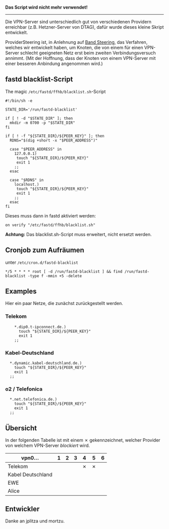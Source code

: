 **Das Script wird nicht mehr verwendet!**

***

Die VPN-Server sind unterschiedlich gut von verschiedenen Providern erreichbar (z.B. Hetzner-Server von DTAG), dafür wurde dieses kleine Skript entwickelt.

ProviderSteering ist, in Anlehnung auf [Band Steering](http://www.arubanetworks.com/techdocs/ArubaOS_64_Web_Help/Content/ArubaFrameStyles/ARM/Band_Steering.htm), das Verfahren, welches wir entwickelt haben, um Knoten, die von einem für einen VPN-Server schlecht geeigneten Netz erst beim zweiten Verbindungsversuch annimmt. (Mit der Hoffnung, dass der Knoten von einem VPN-Server mit einer besseren Anbindung angenommen wird.)

## fastd blacklist-Script
The magic `/etc/fastd/ffhb/blacklist.sh`-Script
```
#!/bin/sh -e

STATE_DIR='/run/fastd-blacklist'

if [ ! -d "$STATE_DIR" ]; then
  mkdir -m 0700 -p "$STATE_DIR"
fi

if [ ! -f "${STATE_DIR}/${PEER_KEY}" ]; then
  RDNS="$(dig +short -x "$PEER_ADDRESS")"

  case "$PEER_ADDRESS" in
    127.0.0.1)
     touch "${STATE_DIR}/${PEER_KEY}"
     exit 1
    ;;
  esac

  case "$RDNS" in
    localhost.)
     touch "${STATE_DIR}/${PEER_KEY}"
     exit 1
    ;;
  esac
fi
```

Dieses muss dann in fastd aktiviert werden:
```
on verify "/etc/fastd/ffhb/blacklist.sh"
```

**Achtung:**
Das blacklist.sh-Script muss erweitert, nicht ersetzt werden.

## Cronjob zum Aufräumen
unter `/etc/cron.d/fastd-blacklist`
```
*/5 * * * * root [ -d /run/fastd-blacklist ] && find /run/fastd-blacklist -type f -mmin +5 -delete
```
## Examples
Hier ein paar Netze, die zunächst zurückgestellt werden.

### Telekom
```
    *.dip0.t-ipconnect.de.)
      touch "${STATE_DIR}/${PEER_KEY}"
      exit 1
    ;;
```

### Kabel-Deutschland
```
  *.dynamic.kabel-deutschland.de.)
    touch "${STATE_DIR}/${PEER_KEY}"
    exit 1
  ;;
```
### o2 / Telefonica
```
  *.net.telefonica.de.)
    touch "${STATE_DIR}/${PEER_KEY}"
    exit 1
  ;;
```

## Übersicht

In der folgenden Tabelle ist mit einem ✗ gekennzeichnet, welcher Provider von welchem VPN-Server *blockiert* wird.

vpn0…             | 1 | 2 | 3 | 4 | 5 | 6
------------------|---|---|---|---|---|---
Telekom           |   |   |   | ✗ | ✗ |   
Kabel Deutschland |   |   |   |   |   |   
EWE               |   |   |   |   |   | 
Alice             |   |   |   |   |   |  

## Entwickler
Danke an jplitza und mortzu.
